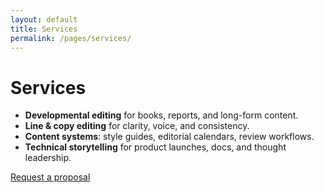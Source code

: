 ```yaml
---
layout: default
title: Services
permalink: /pages/services/
---
```


<h1>Services</h1>
<ul class="service-list">
  <li><strong>Developmental editing</strong> for books, reports, and long-form content.</li>
  <li><strong>Line & copy editing</strong> for clarity, voice, and consistency.</li>
  <li><strong>Content systems</strong>: style guides, editorial calendars, review workflows.</li>
  <li><strong>Technical storytelling</strong> for product launches, docs, and thought leadership.</li>
</ul>

<p><a class="button" href="{{ '/pages/contact/' | relative_url }}">Request a proposal</a></p>
